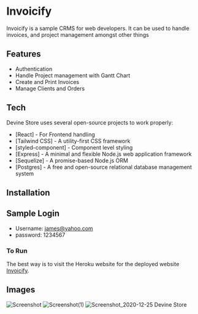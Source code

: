 # Invoicify

Invoicify is a sample CRMS for web developers. It can be used to handle invoices, and project management amongst other things

## Features

- Authentication
- Handle Project management with Gantt Chart
- Create and Print Invoices
- Manage Clients and Orders

## Tech

Devine Store uses several open-source projects to work properly:

- [React] - For Frontend handling
- [Tailwind CSS] - A utility-first CSS framework
- [styled-component] - Component level styling
- [Express] -  A minimal and flexible Node.js web application framework
- [Sequelize] - A promise-based Node.js ORM
- [Postgres] - A free and open-source relational database management system

## Installation

## Sample Login

- Username: james@yahoo.com
- password: 1234567

### To Run

The best way is to visit the Heroku website for the deployed website  [Invoicify](https://invoicify-client.herokuapp.com/).

## Images

![Screenshot](https://user-images.githubusercontent.com/33573587/159110238-ff564830-98ca-478a-bb7c-34f6df64fc98.png)
![Screenshot(1)](https://user-images.githubusercontent.com/33573587/159110242-ce55bdf7-8d2b-43bb-8df1-9089f1903246.png)
![Screenshot_2020-12-25 Devine Store](https://user-images.githubusercontent.com/33573587/159110245-89eed196-ad28-4dc5-a700-99bdfe9332a4.png)
